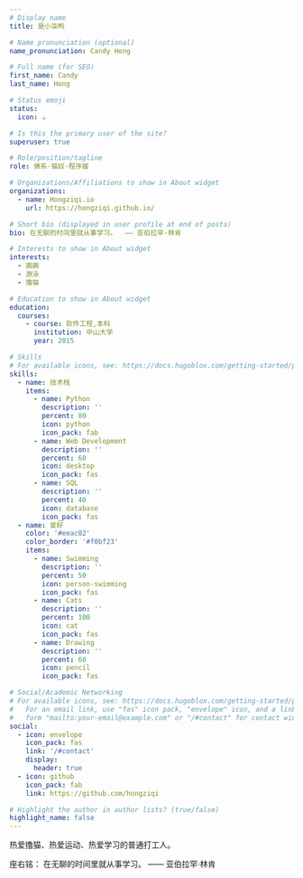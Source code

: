 ```yaml
---
# Display name
title: 是小柒鸭

# Name pronunciation (optional)
name_pronunciation: Candy Hong

# Full name (for SEO)
first_name: Candy
last_name: Hong

# Status emoji
status:
  icon: ☕️

# Is this the primary user of the site?
superuser: true

# Role/position/tagline
role: 佛系·猫奴·程序媛

# Organizations/Affiliations to show in About widget
organizations:
  - name: Hongziqi.io
    url: https://hongziqi.github.io/

# Short bio (displayed in user profile at end of posts)
bio: 在无聊的时间里就从事学习。  —— 亚伯拉罕·林肯

# Interests to show in About widget
interests:
  - 画画
  - 游泳
  - 撸猫

# Education to show in About widget
education:
  courses:
    - course: 软件工程,本科
      institution: 中山大学
      year: 2015

# Skills
# For available icons, see: https://docs.hugoblox.com/getting-started/page-builder/#icons
skills:
  - name: 技术栈
    items:
      - name: Python
        description: ''
        percent: 80
        icon: python
        icon_pack: fab
      - name: Web Development
        description: ''
        percent: 60
        icon: desktop
        icon_pack: fas
      - name: SQL
        description: ''
        percent: 40
        icon: database
        icon_pack: fas
  - name: 爱好
    color: '#eeac02'
    color_border: '#f0bf23'
    items:
      - name: Swimming
        description: ''
        percent: 50
        icon: person-swimming
        icon_pack: fas
      - name: Cats
        description: ''
        percent: 100
        icon: cat
        icon_pack: fas
      - name: Drawing
        description: ''
        percent: 60
        icon: pencil
        icon_pack: fas

# Social/Academic Networking
# For available icons, see: https://docs.hugoblox.com/getting-started/page-builder/#icons
#   For an email link, use "fas" icon pack, "envelope" icon, and a link in the
#   form "mailto:your-email@example.com" or "/#contact" for contact widget.
social:
  - icon: envelope
    icon_pack: fas
    link: '/#contact'
    display:
      header: true
  - icon: github
    icon_pack: fab
    link: https://github.com/hongziqi

# Highlight the author in author lists? (true/false)
highlight_name: false
---
```


热爱撸猫、热爱运动、热爱学习的普通打工人。

座右铭：
在无聊的时间里就从事学习。  —— 亚伯拉罕·林肯
